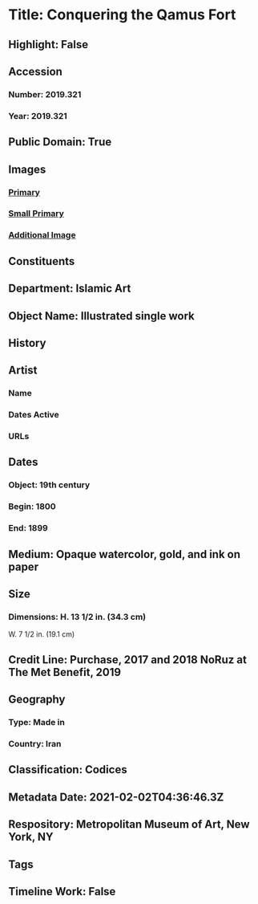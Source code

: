 # Title: Conquering the Qamus Fort
## Highlight: False
## Accession
### Number: 2019.321
### Year: 2019.321
## Public Domain: True
## Images
### [Primary](https://images.metmuseum.org/CRDImages/is/original/LC-TR_264_4_2019-SR1-20190909-01.jpg)
### [Small Primary](https://images.metmuseum.org/CRDImages/is/web-large/LC-TR_264_4_2019-SR1-20190909-01.jpg)
### [Additional Image](https://images.metmuseum.org/CRDImages/is/original/LC-TR_264_4_2019-SR1-20190909-02.jpg)
## Constituents
## Department: Islamic Art
## Object Name: Illustrated single work
## History
## Artist
### Name
### Dates Active
### URLs
## Dates
### Object: 19th century
### Begin: 1800
### End: 1899
## Medium: Opaque watercolor, gold, and ink on paper
## Size
### Dimensions: H. 13 1/2 in. (34.3 cm)
W. 7 1/2 in. (19.1 cm)
## Credit Line: Purchase, 2017 and 2018 NoRuz at The Met Benefit, 2019
## Geography
### Type: Made in
### Country: Iran
## Classification: Codices
## Metadata Date: 2021-02-02T04:36:46.3Z
## Respository: Metropolitan Museum of Art, New York, NY
## Tags
## Timeline Work: False